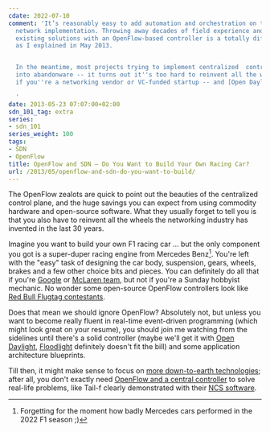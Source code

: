 ```yaml
---
cdate: 2022-07-10
comment: 'It’s reasonably easy to add automation and orchestration on top of existing
  network implementation. Throwing away decades of field experience and replacing
  existing solutions with an OpenFlow-based controller is a totally different story
  as I explained in May 2013.


  In the meantime, most projects trying to implement centralized  control plane turned
  into abandonware -- it turns out it''s too hard to reinvent all the wheels even
  if you''re a networking vendor or VC-funded startup -- and [Open Daylight got nowhere](/2017/05/is-anyone-using-open-daylight/).

  '
date: 2013-05-23 07:07:00+02:00
sdn_101_tag: extra
series:
- sdn_101
series_weight: 100
tags:
- SDN
- OpenFlow
title: OpenFlow and SDN – Do You Want to Build Your Own Racing Car?
url: /2013/05/openflow-and-sdn-do-you-want-to-build/
---
```

The OpenFlow zealots are quick to point out the beauties of the centralized control plane, and the huge savings you can expect from using commodity hardware and open-source software. What they usually forget to tell you is that you also have to reinvent all the wheels the networking industry has invented in the last 30 years.
<!--more-->
Imagine you want to build your own F1 racing car \... but the only component you got is a super-duper racing engine from Mercedes Benz[^MB]. You\'re left with the \"easy\" task of designing the car body, suspension, gears, wheels, brakes and a few other choice bits and pieces. You can definitely do all that if you\'re [Google](/2012/05/openflow-google-brilliant-but-not/) or [McLaren team](http://en.wikipedia.org/wiki/McLaren), but not if you\'re a Sunday hobbyist mechanic. No wonder some open-source OpenFlow controllers look like [Red Bull Flugtag contestants](https://www.redbull.com/us-en/tags/flugtag).

[^MB]: Forgetting for the moment how badly Mercedes cars performed in the 2022 F1 season ;)

Does that mean we should ignore OpenFlow? Absolutely not, but unless you want to become really fluent in real-time event-driven programming (which might look great on your resume), you should join me watching from the sidelines until there\'s a solid controller (maybe we\'ll get it with [Open Daylight](/2013/04/the-first-glimpse-of-open-daylight/), [Floodlight](/2012/08/openstackquantum-sdn-based-virtual/) definitely doesn\'t fit the bill) and some application architecture blueprints.

Till then, it might make sense to focus on [more down-to-earth technologies](/2013/04/the-many-paths-to-sdn/); after all, you don\'t exactly need [OpenFlow and a central controller](https://web.archive.org/web/20131103030052/http://jedelman.com/1/post/2013/04/goldman-sachs-is-deploying-sdn-are-you.html) to solve real-life problems, like Tail-f clearly demonstrated with their [NCS software](/2013/05/tail-f-network-control-system-first/).
